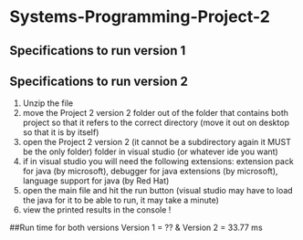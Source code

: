 # Systems-Programming-Project-2
## Specifications to run version 1



## Specifications to run version 2 
1) Unzip the file
2) move the Project 2 version 2 folder out of the folder that contains both project so that it refers to the correct directory (move it out on desktop so that it is by itself)
3) open the Project 2 version 2 (it cannot be a subdirectory again it MUST be the only folder) folder in visual studio (or whatever ide you want)
4) if in visual studio you will need the following extensions: extension pack for java (by microsoft), debugger for java extensions (by microsoft), language support for java (by Red Hat)
5) open the main file and hit the run button (visual studio may have to load the java for it to be able to run, it may take a minute)
6) view the printed results in the console !

##Run time for both versions
Version 1 = ?? & Version 2 = 33.77 ms

